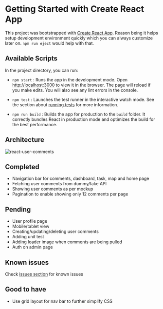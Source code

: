 # Getting Started with Create React App

This project was bootstrapped with [Create React App](https://github.com/facebook/create-react-app). Reason being it helps setup development environment quickly which you can always customize later on. `npm run eject` would help with that. 

## Available Scripts

In the project directory, you can run:

- `npm start` : Runs the app in the development mode. Open [http://localhost:3000](http://localhost:3000) to view it in the browser. The page will reload if you make edits. You will also see any lint errors in the console.

- `npm test` : Launches the test runner in the interactive watch mode. See the section about [running tests](https://facebook.github.io/create-react-app/docs/running-tests) for more information.

- `npm run build` : Builds the app for production to the `build` folder. It correctly bundles React in production mode and optimizes the build for the best performance.


## Architecture
![react-user-comments](https://user-images.githubusercontent.com/27358464/111080308-2d35eb00-84fe-11eb-83b9-0416d39848a4.png)

## Completed
- Navigation bar for comments, dashboard, task, map and home page
- Fetching user comments from dummy/fake API
- Showing user comments as per mockup
- Pagination to enable showing only 12 comments per page

## Pending
- User profile page
- Mobile/tablet view
- Creating/updating/deleting user comments
- Adding unit test
- Adding loader image when comments are being pulled
- Auth on admin page

## Known issues
Check [issues section](https://github.com/pratiksha-chaudhary/react-user-comments/issues?q=is%3Aissue) for known issues

## Good to have
- Use grid layout for nav bar to further simplify CSS
